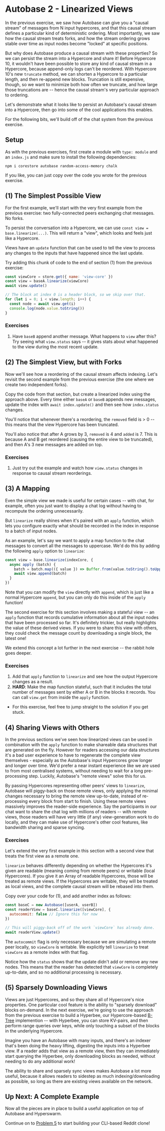 # Autobase 2 - Linearized Views

In the previous exercise, we saw how Autobase can give you a "causal stream" of messages from N input hypercores, and that this causal stream defines a particular kind of deterministic ordering. Most importantly, we saw how the causal stream treats forks, and how the stream ordering grows stable over time as input nodes become "locked" at specific positions.

But why does Autobase produce a causal stream with these properties? So we can persist the stream into a Hypercore and share it! Before Hypercore 10, it wouldn't have been possible to store any kind of causal stream in a Hypercore, because append-only logs can't be reordered. With Hypercore 10's new `truncate` method, we can shorten a Hypercore to a particular length, and then re-append new blocks. Truncation is still expensive, though, so we want to minimize both how often we truncate, and how large those truncations are -- hence the causal stream's very particular approach to ordering.

Let's demonstrate what it looks like to persist an Autobase's causal stream into a Hypercore, then go into some of the cool applications this enables.

For the following bits, we'll build off of the chat system from the previous exercise.

## Setup

As with the previous exercises, first create a module with `type: module` and an `index.js` and make sure to install the following dependencies:
```
npm i corestore autobase random-access-memory chalk
```

If you like, you can just copy over the code you wrote for the previous exercise.

## (1) The Simplest Possible View

For the first example, we'll start with the very first example from the previous exercise: two fully-connected peers exchanging chat messages. No forks. 

To persist the conversation into a Hypercore, we can use `const view = base.linearize(...)`. This will return a "view", which looks and feels just like a Hypercore.

Views have an `update` function that can be used to tell the view to process any changes to the inputs that have happened since the last update.

Try adding this chunk of code to the end of section (1) from the previous exercise:
```js
const viewCore = store.get({ name: 'view-core' })
const view = baseA.linearize(viewCore)
await view.update()

// The block at index 0 is a header block, so we skip over that.
for (let i = 0; i < view.length; i++) {
  const node = await view.get(i)
  console.log(node.value.toString())
}
```

### Exercises
1. Have `baseB` append another message. What happens to `view` after this? Try seeing what `view.status` says -- it gives stats about what happened to the view during the most recent update.

## (2) The Simplest View, but with Forks

Now we'll see how a reordering of the causal stream affects indexing. Let's revisit the second example from the previous exercise (the one where we create two independent forks).

Copy the code from that section, but create a linearized index using the approach above. Every time either `baseA` or `baseB` appends new messages, update the index with `await index.update()` and then see how `index.status` changes. 

You'll notice that whenever there's a reordering, the `removed` field is > 0 -- this means that the view Hypercore has been truncated.

You'll also notice that after A grows by 3, `removed` is 4 and `added` is 7. This is because A and B get reordered (causing the entire view to be truncated), and then A's 3 new messages are added on top.

### Exercises
1. Just try out the example and watch how `view.status` changes in response to causal stream reorderings.

## (3) A Mapping 

Even the simple view we made is useful for certain cases -- with chat, for example, often you just want to display a chat log without having to recompute the ordering unnecessarily.

But `linearize` really shines when it's paired with an `apply` function, which lets you configure exactly what should be recorded in the index in response to a batch of input nodes.

As an example, let's say we want to apply a map function to the chat messages to convert all the messages to uppercase. We'd do this by adding the following `apply` option to `linearize`:
```js
const view = base.linearize(indexCore, {
  async apply (batch) {
    batch = batch.map(({ value }) => Buffer.from(value.toString().toUpperCase()))
    await view.append(batch)
  }
})
```

Note that you can modify the `view` directly with `append`, which is just like a normal Hypercore `append`, but you can only do this inside of the `apply` function!

The second exercise for this section involves making a stateful view -- an `apply` function that records cumulative information about all the input nodes that have been processed so far. It's definitely trickier, but really highlights the value of these derived views. If you were to share this view with others, they could check the message count by downloading a single block, the latest one!

We extend this concept a lot further in the next exercise -- the rabbit hole goes deeper.

### Exercises
1. Add that `apply` function to `linearize` and see how the output Hypercore changes as a result.
2. __HARD__: Make the map function stateful, such that it includes the total number of messages sent by either A or B in the blocks it records. You can call `view.get` from inside the `apply` function.
  * For this exercise, feel free to jump straight to the solution if you get stuck.

## (4) Sharing Views with Others

In the previous sections we've seen how linearized views can be used in combination with the `apply` function to make shareable data structures that are generated on the fly. However for readers accessing our data structures it's a bad user experience to have to regenerate the complete view themselves - especially as the Autobase's input Hypercores grow longer and longer over time. We'd prefer a near instant experience like we are used to from most centralised systems, without needing to wait for a long pre-processing step. Luckily, Autobase's "remote views" solve this for us.

By passing Hypercores representing other peers' views to `linearize`, Autobase will piggy-back on those remote views, only applying the minimal changes necessary to bring the remote view up-to-date, instead of re-processing every block from start to finish. Using these remote views massively improves the reader-side experience. Say the participants in our chat want to share the chat log with millions of readers -- with remote views, those readers will have very little (if any) view-generation work to do locally, and they can make use of Hypercore's other cool features, like bandwidth sharing and sparse syncing.

### Exercises
Let's extend the very first example in this section with a second view that treats the first view as a remote one.

`linearize` behaves differently depending on whether the Hypercores it's given are readable (meaning coming from remote peers) or writable (local Hypercores). If you give it an Array of readable Hypercores, those will be treated as remote views. If the Hypercores are writable, they will be treated as local views, and the complete causal stream will be rebased into them.

Copy over your code for (1), and add another index as follows:
```js
const baseC = new Autobase([userA, userB]) 
const readerView = baseC.linearize([viewCore], {
  autocommit: false // Ignore this for now
})

// This will piggy-back off of the work `viewCore` has already done.
await readerView.update()
```

The `autocommit` flag is only necessary because we are simulating a remote peer locally, so `viewCore` is writable. We explicitly tell `linearize` to treat `viewCore` as a remote index with that flag.

Notice how the `status` shows that the update didn't add or remove any new nodes. This means that the reader has detected that `viewCore` is completely up-to-date, and so no additional processing is necessary.

## (5) Sparsely Downloading Views

Views are just Hypercores, and so they share all of Hypercore's nice properties. One particular cool feature is the ability to "sparsely download" blocks on-demand. In the next exercise, we're going to use the approach from the previous exercise to build a Hyperbee, our Hypercore-based [B-Tree](https://en.wikipedia.org/wiki/B-tree) implemention -- with Hyperbee, you can store KV-pairs, and then perform range queries over keys, while only touching a subset of the blocks in the underlying Hypercore.

Imagine you have an Autobase with many inputs, and there's an indexer that's been doing the heavy lifting, digesting the inputs into a Hyperbee view. If a reader adds that view as a remote view, then they can immediately start querying the Hyperbee, only downloading blocks as needed, without needing to do any additional work!

The ability to share and sparsely sync views makes Autobase a lot more useful, because it allows readers to sidestep as much indexing/downloading as possible, so long as there are existing views available on the network.

## Up Next: A Complete Example

Now all the pieces are in place to build a useful application on top of Autobase and Hyperswarm.

Continue on to [Problem 5](../05) to start building your CLI-based Reddit clone!
